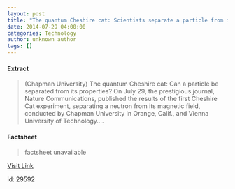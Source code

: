 ```yaml
---
layout: post
title: "The quantum Cheshire cat: Scientists separate a particle from its properties"
date: 2014-07-29 04:00:00
categories: Technology
author: unknown author
tags: []
---
```



#### Extract
>(Chapman University) The quantum Cheshire cat: Can a particle be separated from its properties? On July 29, the prestigious journal, Nature Communications, published the results of the first Cheshire Cat experiment, separating a neutron from its magnetic field, conducted by Chapman University in Orange, Calif., and Vienna University of Technology....

#### Factsheet
>factsheet unavailable

[Visit Link](http://www.eurekalert.org/pub_releases/2014-07/cu-tqc072814.php)

id:   29592
